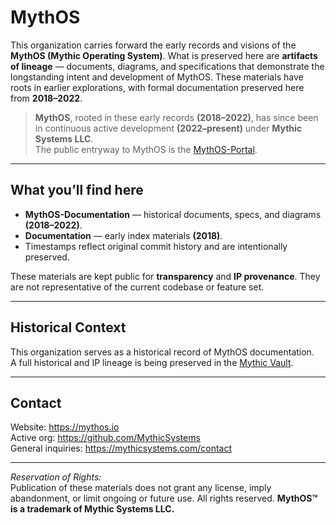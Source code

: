 # MythOS  

This organization carries forward the early records and visions of the **MythOS (Mythic Operating System)**. What is preserved here are **artifacts of lineage** — documents, diagrams, and specifications that demonstrate the longstanding intent and development of MythOS. These materials have roots in earlier explorations, with formal documentation preserved here from **2018–2022**.  

> **MythOS**, rooted in these early records **(2018–2022)**, has since been in continuous active development **(2022–present)** under **Mythic Systems LLC**.  
> The public entryway to MythOS is the [MythOS-Portal](https://github.com/MythicSystems/MythOS-Portal).

---

## What you’ll find here

- **MythOS-Documentation** — historical documents, specs, and diagrams **(2018–2022)**.  
- **Documentation** — early index materials **(2018)**.  
- Timestamps reflect original commit history and are intentionally preserved.  

These materials are kept public for **transparency** and **IP provenance**. They are not representative of the current codebase or feature set.  

---

## Historical Context

This organization serves as a historical record of MythOS documentation.  
A full historical and IP lineage is being preserved in the [Mythic Vault](https://github.com/miquael/MYTHIC-VAULT).  

---

## Contact

Website: https://mythos.io  
Active org: https://github.com/MythicSystems  
General inquiries: https://mythicsystems.com/contact  

---

*Reservation of Rights:*  
Publication of these materials does not grant any license, imply abandonment, or limit ongoing or future use. All rights reserved. **MythOS™ is a trademark of Mythic Systems LLC.**
